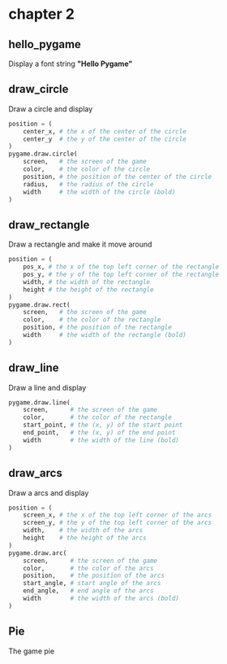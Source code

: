 # chapter 2

## hello_pygame

Display a font string **"Hello Pygame"**

## draw_circle

Draw a circle and display

```python
position = (
    center_x, # the x of the center of the circle
    center_y  # the y of the center of the circle
)
pygame.draw.circle(
    screen,   # the screen of the game
    color,    # the color of the circle
    position, # the position of the center of the circle
    radius,   # the radius of the circle
    width     # the width of the circle (bold)
)
```

## draw_rectangle

Draw a rectangle and make it move around

```python
position = (
    pos_x, # the x of the top left corner of the rectangle
    pos_y, # the y of the top left corner of the rectangle
    width, # the width of the rectangle
    height # the height of the rectangle
)
pygame.draw.rect(
    screen,   # the screen of the game
    color,    # the color of the rectangle
    position, # the position of the rectangle
    width     # the width of the rectangle (bold)
)
```

## draw_line

Draw a line and display

```python
pygame.draw.line(
    screen,      # the screen of the game
    color,       # the color of the rectangle
    start_point, # the (x, y) of the start point
    end_point,   # the (x, y) of the end point
    width        # the width of the line (bold)
)
```

## draw_arcs

Draw a arcs and display

```python
position = (
    screen_x, # the x of the top left corner of the arcs
    screen_y, # the y of the top left corner of the arcs
    width,    # the width of the arcs
    height    # the height of the arcs
)
pygame.draw.arc(
    screen,      # the screen of the game
    color,       # the color of the arcs
    position,    # the position of the arcs
    start_angle, # start angle of the arcs
    end_angle,   # end angle of the arcs
    width        # the width of the arcs (bold)
)
```

## Pie

The game pie